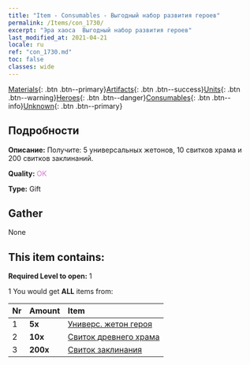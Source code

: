 ```yaml
---
title: "Item - Consumables - Выгодный набор развития героев"
permalink: /Items/con_1730/
excerpt: "Эра хаоса  Выгодный набор развития героев"
last_modified_at: 2021-04-21
locale: ru
ref: "con_1730.md"
toc: false
classes: wide
---
```

 [Materials](/ru/Items/){: .btn .btn--primary}[Artifacts](/ru/Items/Artifacts/){: .btn .btn--success}[Units](/ru/Items/Units/){: .btn .btn--warning}[Heroes](/ru/Items/Heroes/){: .btn .btn--danger}[Consumables](/ru/Items/Consumables/){: .btn .btn--info}[Unknown](/ru/Items/Unknown/){: .btn .btn--primary}

## Подробности
 **Описание:** Получите: 5 универсальных жетонов, 10 свитков храма и 200 свитков заклинаний.

 **Quality:** <span style="color: #DA70D6">OK</span>

 **Type:** Gift

## Gather

  None

## This item contains:

 **Required Level to open:** 1

 1 You would get **ALL** items  from:

  | Nr | Amount |     Item    |
  |:---|:-------|:------------|
  | 1 |  **5x** | [Универс. жетон героя](/ru/Items/her_358/) |  | 
  | 2 |  **10x** | [Свиток древнего храма](/ru/Items/con_697/) |  | 
  | 3 |  **200x** | [Свиток заклинания](/ru/Items/con_694/) |  | 
